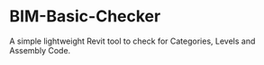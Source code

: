 # BIM-Basic-Checker
A simple lightweight Revit tool to check for Categories, Levels and Assembly Code.
